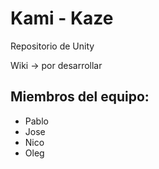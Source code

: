# Kami - Kaze
Repositorio de Unity

Wiki -> por desarrollar

## Miembros del equipo:

- Pablo
- Jose
- Nico
- Oleg
